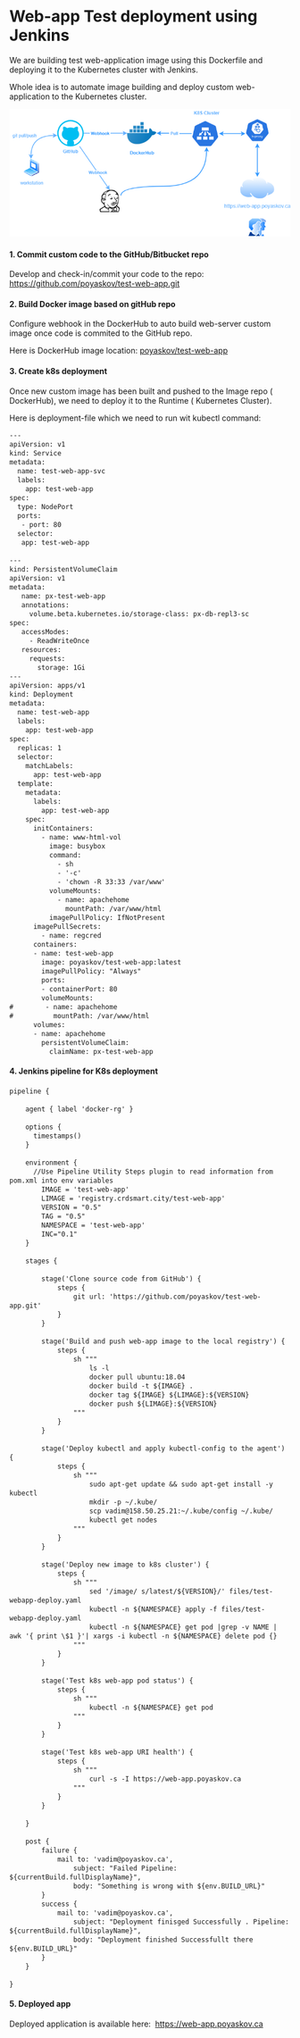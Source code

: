 # Web-app Test deployment using Jenkins

We are building test web-application image using this Dockerfile and deploying it to the Kubernetes cluster with Jenkins.

Whole idea is to automate image building and deploy custom web-application to the Kubernetes cluster.

![Test web-app](images/test-web-apps.png)


#### 1. Commit custom code to the GitHub/Bitbucket repo

Develop and check-in/commit your code to the repo: https://github.com/poyaskov/test-web-app.git


#### 2. Build Docker image based on gitHub repo

Configure webhook in the DockerHub to auto build web-server custom image once code is commited to the GitHub repo.

Here is DockerHub image location: [poyaskov/test-web-app](https://hub.docker.com/repository/docker/poyaskov/test-web-app)


#### 3. Create k8s deployment


Once new custom image has been built and pushed to the Image repo ( DockerHub), we need to deploy it to the Runtime ( Kubernetes Cluster).

Here is deployment-file which we need to run wit kubectl command: 

```
---
apiVersion: v1
kind: Service
metadata:
  name: test-web-app-svc
  labels:
    app: test-web-app
spec:
  type: NodePort
  ports:
   - port: 80
  selector:
   app: test-web-app

---
kind: PersistentVolumeClaim
apiVersion: v1
metadata:
   name: px-test-web-app
   annotations:
     volume.beta.kubernetes.io/storage-class: px-db-repl3-sc
spec:
   accessModes:
     - ReadWriteOnce
   resources:
     requests:
       storage: 1Gi
---
apiVersion: apps/v1
kind: Deployment
metadata:
  name: test-web-app
  labels:
    app: test-web-app
spec:
  replicas: 1
  selector:
    matchLabels:
      app: test-web-app
  template:
    metadata:
      labels:
        app: test-web-app
    spec:
      initContainers:
        - name: www-html-vol
          image: busybox
          command:
            - sh
            - '-c'
            - 'chown -R 33:33 /var/www'
          volumeMounts:
            - name: apachehome
              mountPath: /var/www/html
          imagePullPolicy: IfNotPresent
      imagePullSecrets:
        - name: regcred
      containers:
      - name: test-web-app
        image: poyaskov/test-web-app:latest
        imagePullPolicy: "Always"
        ports:
        - containerPort: 80
        volumeMounts: 
#        - name: apachehome
#          mountPath: /var/www/html
      volumes:
      - name: apachehome
        persistentVolumeClaim:
          claimName: px-test-web-app
```


#### 4. Jenkins pipeline for K8s deployment

```
pipeline {

    agent { label 'docker-rg' }

    options {
      timestamps()
    }

    environment {
      //Use Pipeline Utility Steps plugin to read information from pom.xml into env variables
        IMAGE = 'test-web-app'
        LIMAGE = 'registry.crdsmart.city/test-web-app'
        VERSION = "0.5"
        TAG = "0.5"
        NAMESPACE = 'test-web-app'
        INC="0.1"
    }
    
    stages { 
        
        stage('Clone source code from GitHub') {
            steps {
                git url: 'https://github.com/poyaskov/test-web-app.git'
            }
        }
 
        stage('Build and push web-app image to the local registry') {
            steps {
                sh """
                    ls -l
                    docker pull ubuntu:18.04
                    docker build -t ${IMAGE} .
                    docker tag ${IMAGE} ${LIMAGE}:${VERSION}
                    docker push ${LIMAGE}:${VERSION}
                """
            }
        }

        stage('Deploy kubectl and apply kubectl-config to the agent') {
            steps {
                sh """
                    sudo apt-get update && sudo apt-get install -y kubectl
                    mkdir -p ~/.kube/
                    scp vadim@158.50.25.21:~/.kube/config ~/.kube/
                    kubectl get nodes
                """
            }
        }

        stage('Deploy new image to k8s cluster') {
            steps {
                sh """
                    sed '/image/ s/latest/${VERSION}/' files/test-webapp-deploy.yaml
                    kubectl -n ${NAMESPACE} apply -f files/test-webapp-deploy.yaml
                    kubectl -n ${NAMESPACE} get pod |grep -v NAME | awk '{ print \$1 }'| xargs -i kubectl -n ${NAMESPACE} delete pod {}
                """
            }
        }

        stage('Test k8s web-app pod status') {
            steps {
                sh """
                    kubectl -n ${NAMESPACE} get pod 
                """
            }
        }

        stage('Test k8s web-app URI health') {
            steps {
                sh """
                    curl -s -I https://web-app.poyaskov.ca 
                """
            }
        }

    }

    post {
        failure {
            mail to: 'vadim@poyaskov.ca',
                subject: "Failed Pipeline: ${currentBuild.fullDisplayName}",
                body: "Something is wrong with ${env.BUILD_URL}"
        }
        success {
            mail to: 'vadim@poyaskov.ca',
                subject: "Deployment finisged Successfully . Pipeline: ${currentBuild.fullDisplayName}",
                body: "Deployment finished Successfullt there ${env.BUILD_URL}"
        }
    }    

}

```

#### 5. Deployed app

Deployed application is available here:  https://web-app.poyaskov.ca
